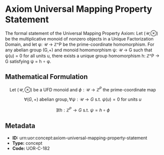 # Axiom Universal Mapping Property Statement

The formal statement of the Universal Mapping Property Axiom: Let (𝒰,⊗) be the multiplicative monoid of nonzero objects in a Unique Factorization Domain, and let φ: 𝒰 → ℤ^P be the prime-coordinate homomorphism. For any abelian group (G,+) and monoid homomorphism ψ: 𝒰 → G such that ψ(u) = 0 for all units u, there exists a unique group homomorphism h: ℤ^P → G satisfying ψ = h ∘ φ.

## Mathematical Formulation

$$
\text{Let } (\mathcal{U}, \otimes) \text{ be a UFD monoid and } \phi: \mathcal{U} \to \mathbb{Z}^P \text{ the prime-coordinate map}
$$

$$
\forall (G,+) \text{ abelian group}, \forall \psi: \mathcal{U} \to G \text{ s.t. } \psi(u) = 0 \text{ for units } u
$$

$$
\exists! h: \mathbb{Z}^P \to G \text{ s.t. } \psi = h \circ \phi
$$

## Metadata

- **ID:** urn:uor:concept:axiom-universal-mapping-property-statement
- **Type:** concept
- **Code:** UOR-C-182
